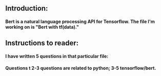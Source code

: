 ## Introduction: 
#### Bert is a natural language processing API for Tensorflow. The file I'm working on is "Bert with tf(data)." 


## Instructions to reader: 
#### I have written 5 questions in that particular file:
#### Questions t 2-3 questions are related to python; 3-5 tensorflow/bert.
